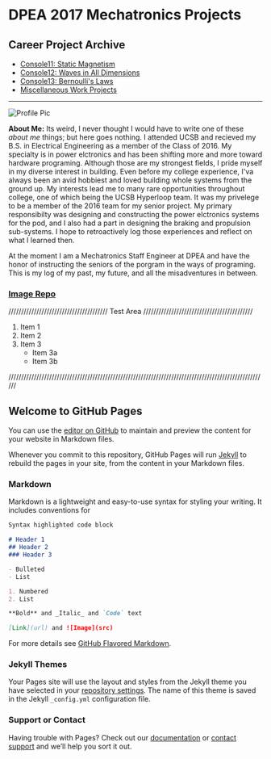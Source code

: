 # DPEA 2017 Mechatronics Projects

## Career Project Archive

   * [Console11: Static Magnetism](https://terrencetran.github.io/Console11)
   * [Console12: Waves in All Dimensions](https://terrencetran.github.io/Console12)
   * [Console13: Bernoulli's Laws](https://terrencetran.github.io/Console13)
   * [Miscellaneous Work Projects](https://terrencetran.github.io/WorkMisc)   
___

![Profile Pic](https://scontent.xx.fbcdn.net/v/t1.0-9/13466181_1201866233165391_1053054156639927898_n.jpg?oh=6560185a9e2083ea203ee18a590dd9f0&oe=594004E2)

**About Me:** Its weird, I never thought I would have to write one of these *about me* things; but here goes nothing.
I attended UCSB and recieved my B.S. in Electrical Engineering as a member of the Class of 2016. My specialty is in power elctronics and has been shifting more and more toward hardware programing. Although those are my strongest fields, I pride myself in my diverse interest in building. Even before my college experience, I'va always been an avid hobbiest and loved building whole systems from the ground up. My interests lead me to many rare opportunities throughout college, one of which being the UCSB Hyperloop team. It was my privelege to be a member of the 2016 team for my senior project. My primary responsibilty was designing and constructing the power elctronics systems for the pod, and I also had a part in designing the braking and propulsion sub-systems. I hope to retroactively log those experiences and reflect on what I learned then.

At the moment I am a Mechatronics Staff Engineer at DPEA and have the honor of instructing the seniors of the porgram in the ways of programing. This is my log of my past, my future, and all the misadventures in between. 

### [Image Repo](https://terrencetran.github.io/imageRepo)

///////////////////////////////////////      Test Area     ///////////////////////////////////////////

1. Item 1
2. Item 2
3. Item 3
   * Item 3a
   * Item 3b
   
//////////////////////////////////////////////////////////////////////////////////////////////////////

## Welcome to GitHub Pages

You can use the [editor on GitHub](https://github.com/TerrenceTran/TerrenceTran.github.io/edit/master/index.md) to maintain and preview the content for your website in Markdown files.

Whenever you commit to this repository, GitHub Pages will run [Jekyll](https://jekyllrb.com/) to rebuild the pages in your site, from the content in your Markdown files.

### Markdown

Markdown is a lightweight and easy-to-use syntax for styling your writing. It includes conventions for

```markdown
Syntax highlighted code block

# Header 1
## Header 2
### Header 3

- Bulleted
- List

1. Numbered
2. List

**Bold** and _Italic_ and `Code` text

[Link](url) and ![Image](src)
```

For more details see [GitHub Flavored Markdown](https://guides.github.com/features/mastering-markdown/).

### Jekyll Themes

Your Pages site will use the layout and styles from the Jekyll theme you have selected in your [repository settings](https://github.com/TerrenceTran/TerrenceTran.github.io/settings). The name of this theme is saved in the Jekyll `_config.yml` configuration file.

### Support or Contact

Having trouble with Pages? Check out our [documentation](https://help.github.com/categories/github-pages-basics/) or [contact support](https://github.com/contact) and we’ll help you sort it out.
